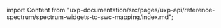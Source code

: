 
import Content from "uxp-documentation/src/pages/uxp-api/reference-spectrum/spectrum-widgets-to-swc-mapping/index.md";

<Content query="product=photoshop"/>
